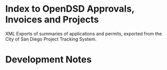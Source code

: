 # Index to OpenDSD Approvals, Invoices and Projects

XML Exports of summaries of applications and permits, exported from the City of San Diego Project Tracking System.

# Development Notes

